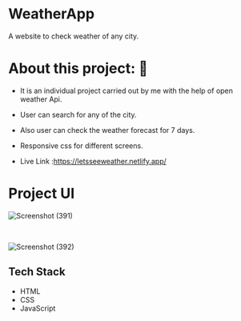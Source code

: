 # WeatherApp
A website to check weather of any city.

# About this project: 🙌

* It is an individual project carried out by me with the help of open weather Api.

* User can search for any of the city.

* Also user can check the weather forecast for 7 days.

* Responsive css for different screens.

* Live Link :https://letsseeweather.netlify.app/

# Project UI
![Screenshot (391)](https://user-images.githubusercontent.com/105929105/209901380-42d040e4-2b36-4cba-a0bb-e930846daa5e.png)

<br/>

![Screenshot (392)](https://user-images.githubusercontent.com/105929105/209901529-3059825a-1009-43ec-92cc-61a3717e4a6d.png)

## Tech Stack

* HTML
* CSS
* JavaScript
